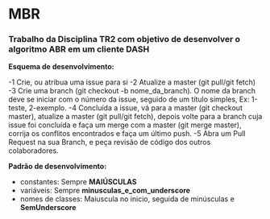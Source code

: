 # MBR
### Trabalho da Disciplina TR2 com objetivo de desenvolver o algoritmo ABR em um cliente DASH




**Esquema de desenvolvimento:**

-1 Crie, ou atribua uma issue para si
-2 Atualize a master (git pull/git fetch)
-3 Crie uma branch (git checkout -b nome_da_branch). O nome da branch deve se iniciar com o número da issue, seguido de um título simples, Ex: 1-teste, 2-exemplo.
-4 Concluída a issue, vá para a master (git checkout master), atualize a master (git pull/git fetch), depois volte para a branch cuja issue foi concluída e faça um merge com a master (git merge master), corrija os conflitos encontrados e faça um último push.
-5 Abra um Pull Request na sua Branch, e peça revisão de código dos outros colaboradores.



**Padrão de desenvolvimento:**

- constantes:         Sempre **MAIÚSCULAS**
- variáveis:          Sempre **minusculas_e_com_underscore**
- nomes de classes:   Maiuscula no inicio, seguida de minúsculas e **SemUnderscore**
    
